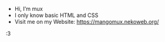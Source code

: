 - Hi, I’m mux
- I only know basic HTML and CSS
- Visit me on my Website: https://mangomux.nekoweb.org/

:3

<!---
mux-debug/mux-debug is a ✨ special ✨ repository because its `README.md` (this file) appears on your GitHub profile.
You can click the Preview link to take a look at your changes.
--->
